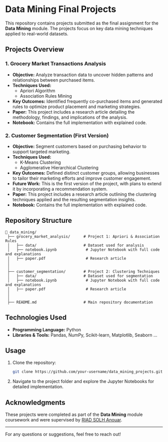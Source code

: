 # Data Mining Final Projects

This repository contains projects submitted as the final assignment for the **Data Mining** module. The projects focus on key data mining techniques applied to real-world datasets.

## Projects Overview

### 1. Grocery Market Transactions Analysis
- **Objective:** Analyze transaction data to uncover hidden patterns and relationships between purchased items.
- **Techniques Used:**
  - Apriori Algorithm
  - Association Rules Mining
- **Key Outcomes:** Identified frequently co-purchased items and generated rules to optimize product placement and marketing strategies.
- **Paper:** This project includes a research article detailing the methodology, findings, and implications of the analysis.
- **Notebook:** Contains the full implementation with explained code.

### 2. Customer Segmentation (First Version)
- **Objective:** Segment customers based on purchasing behavior to support targeted marketing.
- **Techniques Used:**
  - K-Means Clustering
  - Agglomerative Hierarchical Clustering
- **Key Outcomes:** Defined distinct customer groups, allowing businesses to tailor their marketing efforts and improve customer engagement.
- **Future Work:** This is the first version of the project, with plans to extend it by incorporating a recommendation system.
- **Paper:** This project includes a research article outlining the clustering techniques applied and the resulting segmentation insights.
- **Notebook:** Contains the full implementation with explained code.

## Repository Structure
```
📂 data_mining/
 ├── grocery_market_analysis/      # Project 1: Apriori & Association Rules
 │   ├── data/                     # Dataset used for analysis
 │   ├── notebook.ipynb             # Jupyter Notebook with full code and explanations
 │   ├── paper.pdf                  # Research article
 │                   
 │
 ├── customer_segmentation/        # Project 2: Clustering Techniques
 │   ├── data/                     # Dataset used for segmentation
 │   ├── notebook.ipynb             # Jupyter Notebook with full code and explanations
 │   ├── paper.pdf                  # Research article
 │                    
 │
 ├── README.md                     # Main repository documentation
```

## Technologies Used
- **Programming Language:** Python
- **Libraries & Tools:** Pandas, NumPy, Scikit-learn, Matplotlib, Seaborn ...

## Usage
1. Clone the repository:
   ```bash
   git clone https://github.com/your-username/data_mining_projects.git
   ```
2. Navigate to the project folder and explore the Jupyter Notebooks for detailed implementation.

## Acknowledgments
These projects were completed as part of the **Data Mining** module coursework and were supervised by  [RIAD SOLH Anouar](https://www.researchgate.net/scientific-contributions/Anouar-Riad-Solh-2071198081).

---
For any questions or suggestions, feel free to reach out!
